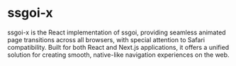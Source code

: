 # ssgoi-x

ssgoi-x is the React implementation of ssgoi, providing seamless animated page transitions across all browsers, with special attention to Safari compatibility. Built for both React and Next.js applications, it offers a unified solution for creating smooth, native-like navigation experiences on the web.
